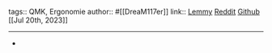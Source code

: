 tags:: QMK, Ergonomie
author:: #[[DreaM117er]]
link:: [Lemmy](https://lemmy.world/pictrs/image/c3d5ccc1-fbfe-41ec-85a0-61fab6c4c39a.jpeg) [Reddit](https://www.reddit.com/r/ErgoMechKeyboards/comments/13hifdn/last_update_for_explorer_keyboard_rxct_and/) [Github](https://github.com/DreaM117er/Explorer-Keyboard-RxCT/tree/main) 
[[Jul 20th, 2023]]
***

-